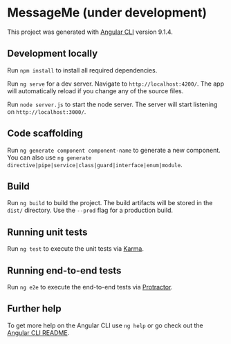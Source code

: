 # MessageMe (under development)

This project was generated with [Angular CLI](https://github.com/angular/angular-cli) version 9.1.4.

## Development locally

Run `npm install` to install all required dependencies.

Run `ng serve` for a dev server. Navigate to `http://localhost:4200/`. The app will automatically reload if you change any of the source files.

Run `node server.js` to start the node server. The server will start listening on `http://localhost:3000/`.

## Code scaffolding

Run `ng generate component component-name` to generate a new component. You can also use `ng generate directive|pipe|service|class|guard|interface|enum|module`.

## Build

Run `ng build` to build the project. The build artifacts will be stored in the `dist/` directory. Use the `--prod` flag for a production build.

## Running unit tests

Run `ng test` to execute the unit tests via [Karma](https://karma-runner.github.io).

## Running end-to-end tests

Run `ng e2e` to execute the end-to-end tests via [Protractor](http://www.protractortest.org/).

## Further help

To get more help on the Angular CLI use `ng help` or go check out the [Angular CLI README](https://github.com/angular/angular-cli/blob/master/README.md).
